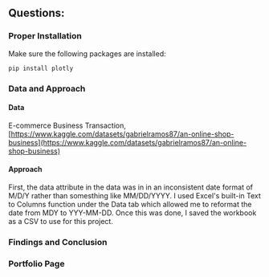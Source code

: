 ## Questions:

### Proper Installation
Make sure the following packages are installed:

```pip install plotly```

### Data and Approach
#### Data
E-commerce Business Transaction, [https://www.kaggle.com/datasets/gabrielramos87/an-online-shop-business](https://www.kaggle.com/datasets/gabrielramos87/an-online-shop-business)

#### Approach
First, the data attribute in the data was in in an inconsistent date format of M/D/Y rather than somesthing like MM/DD/YYYY. I used Excel's built-in Text to Columns function under the Data tab which allowed me to reformat the date from MDY to YYY-MM-DD. Once this was done, I saved the workbook as a CSV to use for this project.

### Findings and Conclusion

### Portfolio Page